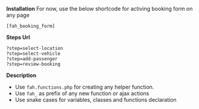 **Installation**
For now, use the below shortcode for activing booking form on any page
```
[fah_booking_form]
```

**Steps Url**
```
?step=select-location
?step=select-vehicle
?step=add-passenger
?step=review-booking
```

**Description**
- Use ```fah.functions.php``` for creating any helper function. 
- Use ```fah_``` as prefix of any new function or ajax actions
- Use snake cases for variables, classes and functions declaration